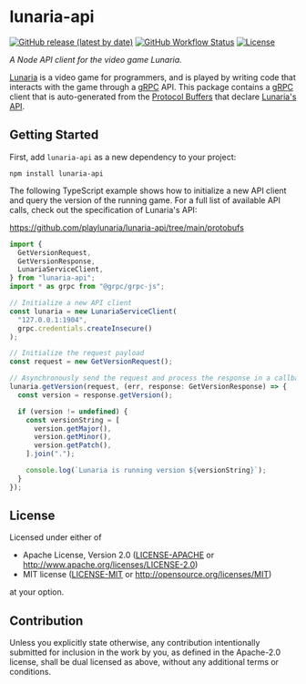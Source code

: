 # lunaria-api

[![GitHub release (latest by date)](https://img.shields.io/github/v/release/playlunaria/lunaria-api)](https://github.com/playlunaria/lunaria-api/releases)
[![GitHub Workflow Status](https://img.shields.io/github/workflow/status/playlunaria/lunaria-api/rust)](https://github.com/playlunaria/lunaria-api/actions?query=workflow%3ANode)
[![License](https://img.shields.io/crates/l/lunaria-api)](https://www.npmjs.com/package/lunaria-api)

_A Node API client for the video game Lunaria._

[Lunaria] is a video game for programmers, and is played by writing code that
interacts with the game through a [gRPC] API. This package contains a [gRPC]
client that is auto-generated from the [Protocol Buffers][protobuf] that declare
[Lunaria's API][lunaria-api].

## Getting Started

First, add `lunaria-api` as a new dependency to your project:

```shell script
npm install lunaria-api
```

The following TypeScript example shows how to initialize a new API client and
query the version of the running game. For a full list of available API calls,
check out the specification of Lunaria's API:

<https://github.com/playlunaria/lunaria-api/tree/main/protobufs>

```typescript
import {
  GetVersionRequest,
  GetVersionResponse,
  LunariaServiceClient,
} from "lunaria-api";
import * as grpc from "@grpc/grpc-js";

// Initialize a new API client
const lunaria = new LunariaServiceClient(
  "127.0.0.1:1904",
  grpc.credentials.createInsecure()
);

// Initialize the request payload
const request = new GetVersionRequest();

// Asynchronously send the request and process the response in a callback
lunaria.getVersion(request, (err, response: GetVersionResponse) => {
  const version = response.getVersion();

  if (version != undefined) {
    const versionString = [
      version.getMajor(),
      version.getMinor(),
      version.getPatch(),
    ].join(".");

    console.log(`Lunaria is running version ${versionString}`);
  }
});
```

## License

Licensed under either of

- Apache License, Version 2.0 ([LICENSE-APACHE](LICENSE-APACHE) or <http://www.apache.org/licenses/LICENSE-2.0>)
- MIT license ([LICENSE-MIT](LICENSE-MIT) or <http://opensource.org/licenses/MIT>)

at your option.

## Contribution

Unless you explicitly state otherwise, any contribution intentionally submitted
for inclusion in the work by you, as defined in the Apache-2.0 license, shall be
dual licensed as above, without any additional terms or conditions.

[grpc]: https://grpc.io
[lunaria]: https://playlunaria.com
[lunaria-api]: https://github.com/playlunaria/lunaria-api
[protobuf]: https://developers.google.com/protocol-buffers/
